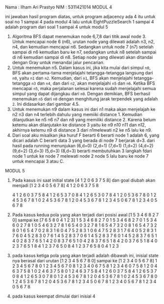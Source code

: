 Nama : Ilham Ari Prastyo
NIM : 5311421014
MODUL 4

ini jawaban hasil program diatas, untuk program adjacency ada 4 itu untuk soal no 1 sampai 4 pada modul 4
lalu untuk EightPuzzleSearch 1 sampai 4 adalah program dari soal 1 sampai 4 untuk modul 5

1.	Algoritma BFS dapat menemukan node 6,7,8 dari titik awal node 3. Untuk mencapai node 6 (n6), urutan node yang dilewati adalah n3, n2, n4, dan kemudian mencapai n6. Sedangkan untuk node 7 (n7) setelah sampai di n6 kemudian baru ke n7, sedangkan untuk n8 setelah sampai di n6 kemudian sampai di n8. Setiap node yang dilewati akan ditandai dengan Gray untuk  menandai jalur pencarian.
2.	Untuk menemukan n5. Dalam kasus ini, jika kita mulai dari simpul `n0`, BFS akan pertama-tama menjelajahi tetangga-tetangga langsung dari `n0`, yaitu `n1` dan `n2`. Kemudian, dari `n1`, BFS akan menjelajahi tetangga-tetangga `n3` dan `n4`, dan dari `n2`, akan menjelajahi `n5` dan `n6`. Ketika BFS mencapai `n5`, maka perjalanan selesai karena sudah menjelajahi semua simpul yang dapat dijangkau dari `n0`. Dengan demikian, BFS berhasil menemukan `n5` dari `n0` dengan menghitung jarak terpendek yang adalah `2`. Ini didasarkan dari gambar 4.5.
3.	Untuk menemukan n9 dalam kasus ini dari n1 maka akan menjelajah ke n2 n3 dan n4 terlebih dahulu yang memiiki distance 1. Kemudian dilanjutkan ke n5 n6 n7 dan n8 yang memiliki distance 2. Karena belum ketemu akan dilanjutakn ke distance 3 yaitu ke n9 n10 n11 dan n12, akhirnya ketemu n9 di distance 3 dari n1melewati n2 ke n5 lalu ke n9. 
4. Dari soal aku misalkan jika huruf F berarti 6 berarti node 1 adalah 6, yang dicari adalah C berarti data 3 yang berada di node 7 berjarak d=3. dari hasil pada running menunjukan (6,d=0) (2,d=1) (7,d=1) (1,d=2) (4,d=2) (9,d=2) (3,d=3) (5,d=3) (8,d=3) berarti membutuhkan 3 langkah fdari node 1 untuk ke node 7 melewati node 2 node 5 lalu baru ke node 7 untuk mencapai 3 atau C.

MODUL 5
1.  Pada kasus ini saat initial state [4 1 2 0 6 3 7 5 8] dan goal diubah akan menjadi [1 2 3 4 0 5 6 7 8]
    4 1 2 0 6 3 7 5 8

    4 1 2 6 0 3 7 5 8
    4 1 2 6 5 3 7 0 8
    4 1 2 6 5 3 0 7 8
    4 1 2 0 5 3 6 7 8
    0 1 2 4 5 3 6 7 8
    1 0 2 4 5 3 6 7 8
    1 2 0 4 5 3 6 7 8
    1 2 3 4 5 0 6 7 8
    1 2 3 4 0 5 6 7 8
3.  Pada kasus kedua pola yang akan terjadi dari posisi awal [1 5 3 4 6 8 2 7 0] sampai ke [7 6 5 8 0 4 1 2 3]
    1 5 3 4 6 8 2 7 0
    1 5 3 4 6 8 2 7 0
    1 5 3 4 6 0 2 7 8
    1 0 5 4 6 3 2 7 8
    1 6 5 4 0 3 2 7 8
    1 6 5 4 7 3 2 0 8
    1 6 5 4 7 3 2 8 0
    1 6 5 4 7 0 2 8 3
    1 6 0 4 7 5 2 8 3
    1 0 6 4 7 5 2 8 3
    1 7 6 4 0 5 2 8 3
    1 7 6 0 4 5 2 8 3
    0 7 6 1 4 5 2 8 3
    7 0 6 1 4 5 2 8 3
    7 6 0 1 4 5 2 8 3
    7 6 5 1 4 0 2 8 3
    7 6 5 1 4 2 0 8 3
    7 6 5 1 0 4 2 8 3
    7 6 5 1 8 4 2 0 3
    7 6 5 1 8 4 0 2 3
    7 6 5 1 8 4 1 2 3
    7 6 5 0 8 4 1 2 3
    7 6 5 8 0 4 1 2 3
4.  pada kasus ketiga pola yang akan terjadi adalah dibawah ini, inisial state nya berasal dari urutan [1 2 3 4 5 6 7 8 0] sampai ke [1 2 3 4 0 5 6 7 8]
    1 2 3 4 5 6 7 8 0
    1 2 3 4 5 6 7 0 8
    1 2 3 4 0 6 7 5 8
    1 2 3 4 6 0 7 5 8
    1 2 0 4 6 3 7 5 8
    1 0 2 4 6 3 7 5 8
    0 1 2 4 6 3 7 5 8
    4 1 2 6 0 3 7 5 8
    4 1 2 6 5 3 7 0 8
    4 1 2 6 5 3 0 7 8
    0 1 2 4 5 3 6 7 8
    1 2 0 4 5 3 6 7 8
    1 0 2 4 5 3 6 7 8
    0 1 2 4 5 3 6 7 8
    1 2 0 4 5 3 6 7 8
    1 2 3 4 5 0 6 7 8
    1 2 3 4 0 5 6 7 8
    1 2 3 4 0 5 6 7 8
5.  pada kasus keempat dimulai dari inisial 4
   
